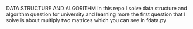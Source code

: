 DATA STRUCTURE AND ALGORITHM
In this repo I solve data structure and algorithm question for university and learning more 
the first question that I solve is about multiply two matrices which you can see in fdata.py

